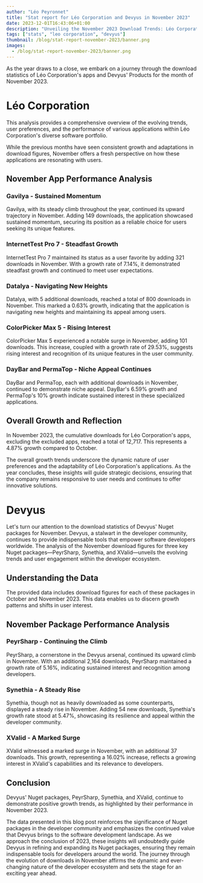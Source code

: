 ```yaml
---
author: "Léo Peyronnet"
title: "Stat report for Léo Corporation and Devyus in November 2023"
date: 2023-12-01T16:43:06+01:00
description: "Unveiling the November 2023 Download Trends: Léo Corporation's App and Devyus products Evolution"
tags: ["stats", "leo corporation", "devyus"]
thumbnail: /blog/stat-report-november-2023/banner.png
images:
  - /blog/stat-report-november-2023/banner.png
---
```


As the year draws to a close, we embark on a journey through the download statistics of Léo Corporation's apps and Devyus' Products for the month of November 2023.

# Léo Corporation

This analysis provides a comprehensive overview of the evolving trends, user preferences, and the performance of various applications within Léo Corporation's diverse software portfolio.

While the previous months have seen consistent growth and adaptations in download figures, November offers a fresh perspective on how these applications are resonating with users.

## November App Performance Analysis

### Gavilya - Sustained Momentum

Gavilya, with its steady climb throughout the year, continued its upward trajectory in November. Adding 149 downloads, the application showcased sustained momentum, securing its position as a reliable choice for users seeking its unique features.

### InternetTest Pro 7 - Steadfast Growth

InternetTest Pro 7 maintained its status as a user favorite by adding 321 downloads in November. With a growth rate of 7.14%, it demonstrated steadfast growth and continued to meet user expectations.

### Datalya - Navigating New Heights

Datalya, with 5 additional downloads, reached a total of 800 downloads in November. This marked a 0.63% growth, indicating that the application is navigating new heights and maintaining its appeal among users.

### ColorPicker Max 5 - Rising Interest

ColorPicker Max 5 experienced a notable surge in November, adding 101 downloads. This increase, coupled with a growth rate of 29.53%, suggests rising interest and recognition of its unique features in the user community.

### DayBar and PermaTop - Niche Appeal Continues

DayBar and PermaTop, each with additional downloads in November, continued to demonstrate niche appeal. DayBar's 6.59% growth and PermaTop's 10% growth indicate sustained interest in these specialized applications.

## Overall Growth and Reflection

In November 2023, the cumulative downloads for Léo Corporation's apps, excluding the excluded apps, reached a total of 12,717. This represents a 4.87% growth compared to October.

The overall growth trends underscore the dynamic nature of user preferences and the adaptability of Léo Corporation's applications. As the year concludes, these insights will guide strategic decisions, ensuring that the company remains responsive to user needs and continues to offer innovative solutions.

# Devyus

Let's turn our attention to the download statistics of Devyus' Nuget packages for November. Devyus, a stalwart in the developer community, continues to provide indispensable tools that empower software developers worldwide. The analysis of the November download figures for three key Nuget packages—PeyrSharp, Synethia, and XValid—unveils the evolving trends and user engagement within the developer ecosystem.

## Understanding the Data

The provided data includes download figures for each of these packages in October and November 2023. This data enables us to discern growth patterns and shifts in user interest.

## November Package Performance Analysis

### PeyrSharp - Continuing the Climb

PeyrSharp, a cornerstone in the Devyus arsenal, continued its upward climb in November. With an additional 2,164 downloads, PeyrSharp maintained a growth rate of 5.16%, indicating sustained interest and recognition among developers.

### Synethia - A Steady Rise

Synethia, though not as heavily downloaded as some counterparts, displayed a steady rise in November. Adding 54 new downloads, Synethia's growth rate stood at 5.47%, showcasing its resilience and appeal within the developer community.

### XValid - A Marked Surge

XValid witnessed a marked surge in November, with an additional 37 downloads. This growth, representing a 16.02% increase, reflects a growing interest in XValid's capabilities and its relevance to developers.

## Conclusion

Devyus' Nuget packages, PeyrSharp, Synethia, and XValid, continue to demonstrate positive growth trends, as highlighted by their performance in November 2023.

The data presented in this blog post reinforces the significance of Nuget packages in the developer community and emphasizes the continued value that Devyus brings to the software development landscape. As we approach the conclusion of 2023, these insights will undoubtedly guide Devyus in refining and expanding its Nuget packages, ensuring they remain indispensable tools for developers around the world. The journey through the evolution of downloads in November affirms the dynamic and ever-changing nature of the developer ecosystem and sets the stage for an exciting year ahead.
